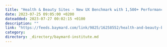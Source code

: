 ```yaml
---
title: "Health & Beauty Sites - New UX Benchmark with 1,500+ Performance Scores and 1,200+ Best Practice Examples"
date: 2023-07-25 09:05:00 +0200
dateadded: 2023-07-27 00:02:15 +0100
description: ""
link: "https://feeds.baymard.com/link/9825/16258552/health-and-beauty-benchmark-2023"
category:
directory: _directory/baymard-institute.md
---
```

